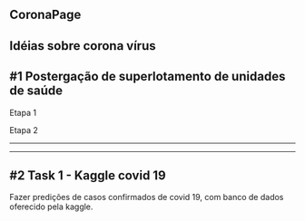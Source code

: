 
CoronaPage
---

Idéias sobre corona vírus
---

#1 Postergação de superlotamento de unidades de saúde
---


Etapa 1

Etapa 2

---

---

#2 Task 1 - Kaggle covid 19
---


Fazer predições de casos confirmados de covid 19, com banco de dados oferecido pela kaggle.



